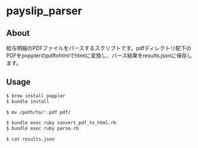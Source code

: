 # payslip_parser

## About

給与明細のPDFファイルをパースするスクリプトです。pdfディレクトリ配下のPDFをpopplerのpdftohtmlでhtmlに変換し、パース結果をresults.jsonに保存します。

## Usage

```sh
$ brew install poppler
$ bundle install
```

```sh
$ mv /path/to/*.pdf pdf/
```

```sh
$ bundle exec ruby convert_pdf_to_html.rb
$ bundle exec ruby parse.rb

$ cat results.json

```
